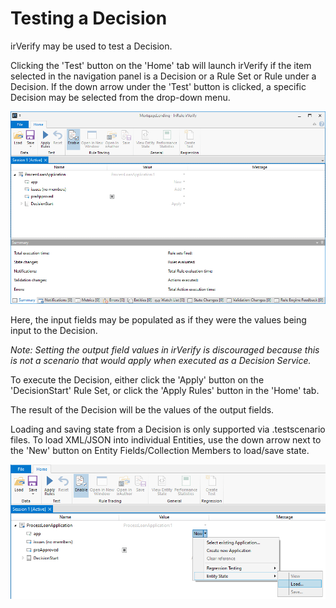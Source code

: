 # Testing a Decision

irVerify may be used to test a Decision.

Clicking the 'Test' button on the 'Home' tab will launch irVerify if the item selected in the navigation panel is a Decision or a Rule Set or Rule under a Decision. If the down arrow under the 'Test' button is clicked, a specific Decision may be selected from the drop-down menu.

![Test Decision irVerify](images/TestDecision-irVerify.png)

Here, the input fields may be populated as if they were the values being input to the Decision.

*Note: Setting the output field values in irVerify is discouraged because this is not a scenario that would apply when executed as a Decision Service.*

To execute the Decision, either click the 'Apply' button on the 'DecisionStart' Rule Set, or click the 'Apply Rules' button in the 'Home' tab.

The result of the Decision will be the values of the output fields.

Loading and saving state from a Decision is only supported via .testscenario files.
To load XML/JSON into individual Entities, use the down arrow next to the 'New' button on Entity Fields/Collection Members to load/save state.

![Test Decision Load Save Entity State](images/TestDecision-LoadSaveEntityState.png)
